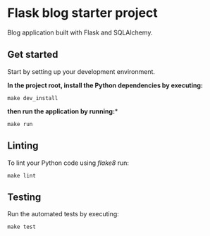# Flask blog starter project

Blog application built with Flask and SQLAlchemy.

## Get started

Start by setting up your development environment.

**In the project root, install the Python dependencies by executing:**

```
make dev_install
```

**then run the application by running:***

```
make run
```

## Linting

To lint your Python code using *flake8* run:

```
make lint
```

## Testing

Run the automated tests by executing:

```
make test
```
